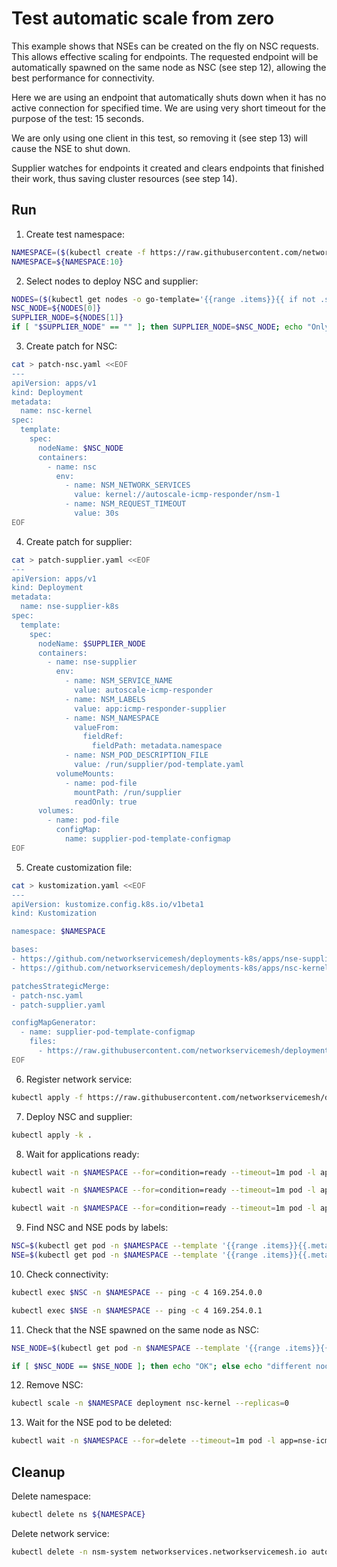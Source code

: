 # Test automatic scale from zero

This example shows that NSEs can be created on the fly on NSC requests.
This allows effective scaling for endpoints.
The requested endpoint will be automatically spawned on the same node as NSC (see step 12),
allowing the best performance for connectivity.

Here we are using an endpoint that automatically shuts down
when it has no active connection for specified time.
We are using very short timeout for the purpose of the test: 15 seconds.

We are only using one client in this test,
so removing it (see step 13) will cause the NSE to shut down.

Supplier watches for endpoints it created
and clears endpoints that finished their work,
thus saving cluster resources (see step 14).

## Run

1. Create test namespace:
```bash
NAMESPACE=($(kubectl create -f https://raw.githubusercontent.com/networkservicemesh/deployments-k8s/2cb90870844aef19ff061c9ca38867696b660f43/examples/features/namespace.yaml)[0])
NAMESPACE=${NAMESPACE:10}
```

2. Select nodes to deploy NSC and supplier:
```bash
NODES=($(kubectl get nodes -o go-template='{{range .items}}{{ if not .spec.taints }}{{ .metadata.name }} {{end}}{{end}}'))
NSC_NODE=${NODES[0]}
SUPPLIER_NODE=${NODES[1]}
if [ "$SUPPLIER_NODE" == "" ]; then SUPPLIER_NODE=$NSC_NODE; echo "Only 1 node found, testing that pod is created on the same node is useless"; fi
```

3. Create patch for NSC:
```bash
cat > patch-nsc.yaml <<EOF
---
apiVersion: apps/v1
kind: Deployment
metadata:
  name: nsc-kernel
spec:
  template:
    spec:
      nodeName: $NSC_NODE
      containers:
        - name: nsc
          env:
            - name: NSM_NETWORK_SERVICES
              value: kernel://autoscale-icmp-responder/nsm-1
            - name: NSM_REQUEST_TIMEOUT
              value: 30s
EOF
```

4. Create patch for supplier:
```bash
cat > patch-supplier.yaml <<EOF
---
apiVersion: apps/v1
kind: Deployment
metadata:
  name: nse-supplier-k8s
spec:
  template:
    spec:
      nodeName: $SUPPLIER_NODE
      containers:
        - name: nse-supplier
          env:
            - name: NSM_SERVICE_NAME
              value: autoscale-icmp-responder
            - name: NSM_LABELS
              value: app:icmp-responder-supplier
            - name: NSM_NAMESPACE
              valueFrom:
                fieldRef:
                  fieldPath: metadata.namespace
            - name: NSM_POD_DESCRIPTION_FILE
              value: /run/supplier/pod-template.yaml
          volumeMounts:
            - name: pod-file
              mountPath: /run/supplier
              readOnly: true
      volumes:
        - name: pod-file
          configMap:
            name: supplier-pod-template-configmap
EOF
```

5. Create customization file:
```bash
cat > kustomization.yaml <<EOF
---
apiVersion: kustomize.config.k8s.io/v1beta1
kind: Kustomization

namespace: $NAMESPACE

bases:
- https://github.com/networkservicemesh/deployments-k8s/apps/nse-supplier-k8s?ref=2cb90870844aef19ff061c9ca38867696b660f43
- https://github.com/networkservicemesh/deployments-k8s/apps/nsc-kernel?ref=2cb90870844aef19ff061c9ca38867696b660f43

patchesStrategicMerge:
- patch-nsc.yaml
- patch-supplier.yaml

configMapGenerator:
  - name: supplier-pod-template-configmap
    files:
      - https://raw.githubusercontent.com/networkservicemesh/deployments-k8s/2cb90870844aef19ff061c9ca38867696b660f43/examples/features/scale-from-zero/pod-template.yaml
EOF
```

6. Register network service:
```bash
kubectl apply -f https://raw.githubusercontent.com/networkservicemesh/deployments-k8s/2cb90870844aef19ff061c9ca38867696b660f43/examples/features/scale-from-zero/autoscale-netsvc.yaml
```

7. Deploy NSC and supplier:
```bash
kubectl apply -k .
```

8. Wait for applications ready:
```bash
kubectl wait -n $NAMESPACE --for=condition=ready --timeout=1m pod -l app=nse-supplier-k8s
```
```bash
kubectl wait -n $NAMESPACE --for=condition=ready --timeout=1m pod -l app=nsc-kernel
```
```bash
kubectl wait -n $NAMESPACE --for=condition=ready --timeout=1m pod -l app=nse-icmp-responder
```

9. Find NSC and NSE pods by labels:
```bash
NSC=$(kubectl get pod -n $NAMESPACE --template '{{range .items}}{{.metadata.name}}{{"\n"}}{{end}}' -l app=nsc-kernel)
NSE=$(kubectl get pod -n $NAMESPACE --template '{{range .items}}{{.metadata.name}}{{"\n"}}{{end}}' -l app=nse-icmp-responder)
```

10. Check connectivity:
```bash
kubectl exec $NSC -n $NAMESPACE -- ping -c 4 169.254.0.0
```
```bash
kubectl exec $NSE -n $NAMESPACE -- ping -c 4 169.254.0.1
```

11. Check that the NSE spawned on the same node as NSC:
```bash
NSE_NODE=$(kubectl get pod -n $NAMESPACE --template '{{range .items}}{{.spec.nodeName}}{{"\n"}}{{end}}' -l app=nse-icmp-responder)
```
```bash
if [ $NSC_NODE == $NSE_NODE ]; then echo "OK"; else echo "different nodes"; false; fi
```

12. Remove NSC:
```bash
kubectl scale -n $NAMESPACE deployment nsc-kernel --replicas=0
```

13. Wait for the NSE pod to be deleted:
```bash
kubectl wait -n $NAMESPACE --for=delete --timeout=1m pod -l app=nse-icmp-responder
```

## Cleanup

Delete namespace:
```bash
kubectl delete ns ${NAMESPACE}
```
Delete network service:
```bash
kubectl delete -n nsm-system networkservices.networkservicemesh.io autoscale-icmp-responder
```
